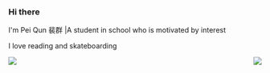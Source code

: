 ### Hi there  

I'm Pei Qun 裴群 |A student in school who is motivated by interest

I love reading and skateboarding
 
<img align="left" src="https://github-readme-stats.vercel.app/api?username=peiqun&include_all_commits=true&count_private-true&custom_title=peiqun'%20GitHub%20Stats&line_height=30&show_icons=true&hide_border=true&bg_color=192133&title_color=efb752&icon_color=efb752&text_color=70bed9">
<img align="right" src="https://github-readme-stats.vercel.app/api/top-langs/?username=ckend&layout=compact">

